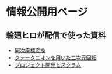 # 情報公開用ページ

## 輪廻ヒロが配信で使った資料

- [同次座標変換](pdf/homogeneous_transform.pdf)
- [クォータニオンを用いた三次元回転](pdf/quaternion.pdf)
- [プロジェクト開発とスクラム](pdf/scrum.pdf)